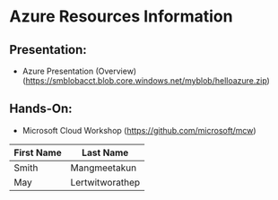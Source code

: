 # Azure Resources Information

## Presentation:
* Azure Presentation (Overview)(https://smblobacct.blob.core.windows.net/myblob/helloazure.zip)


## Hands-On:
* Microsoft Cloud Workshop (https://github.com/microsoft/mcw)

First Name | Last Name
--- | ---
Smith | Mangmeetakun
May | Lertwitworathep
